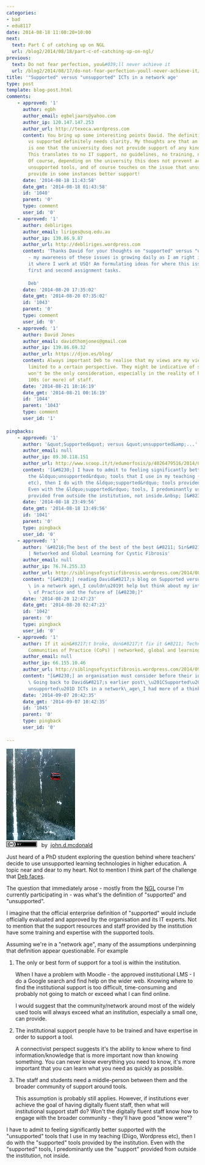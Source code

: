 ```yaml
---
categories:
- bad
- edu8117
date: 2014-08-18 11:08:20+10:00
next:
  text: Part C of catching up on NGL
  url: /blog2/2014/08/18/part-c-of-catching-up-on-ngl/
previous:
  text: Do not fear perfection, you&#039;ll never achieve it
  url: /blog2/2014/08/17/do-not-fear-perfection-youll-never-achieve-it/
title: '"Supported" versus "unsupported" ICTs in a network age'
type: post
template: blog-post.html
comments:
    - approved: '1'
      author: egbh
      author_email: egbeljaars@yahoo.com
      author_ip: 120.147.147.253
      author_url: http://texeca.wordpress.com
      content: You bring up some interesting points David. The definition of unsupported
        vs supported definitely needs clarity. My thoughts are that an unsupported tool
        is one that the university does not provide support of any kind to assist academics.
        This translates to no IT support, no guidelines, no training, no help desk access.
        Of course, depending on the university this does not prevent academics from using
        unsupported tools, and of course touches on the issue that unsupported tools may
        provide in some instances better support!
      date: '2014-08-18 11:43:58'
      date_gmt: '2014-08-18 01:43:58'
      id: '1040'
      parent: '0'
      type: comment
      user_id: '0'
    - approved: '1'
      author: debliriges
      author_email: liriges@usq.edu.au
      author_ip: 139.86.9.87
      author_url: http://debliriges.wordpress.com
      content: 'Thanks David for your thoughts on "supported" versus "unsupported" ICTs
        - my awareness of these issues is growing daily as I am right in the thick of
        it where I work at USQ! Am formulating ideas for where this issue may fit in the
        first and second assignment tasks.
    
        Deb'
      date: '2014-08-20 17:35:02'
      date_gmt: '2014-08-20 07:35:02'
      id: '1043'
      parent: '0'
      type: comment
      user_id: '0'
    - approved: '1'
      author: David Jones
      author_email: davidthomjones@gmail.com
      author_ip: 139.86.69.32
      author_url: https://djon.es/blog/
      content: Always important Deb to realise that my views are my views and hence are
        limited to a certain perspective. They might be indicative of something, but that
        won't be the only consideration, especially in the reality of having to support
        100s (or more) of staff.
      date: '2014-08-21 10:16:19'
      date_gmt: '2014-08-21 00:16:19'
      id: '1044'
      parent: '1043'
      type: comment
      user_id: '1'
    
pingbacks:
    - approved: '1'
      author: '&quot;Supported&quot; versus &quot;unsupported&amp;...'
      author_email: null
      author_ip: 89.30.118.151
      author_url: http://www.scoop.it/t/edumorfosis/p/4026479516/2014/08/18/supported-versus-unsupported-icts-in-a-network-age
      content: '[&#8230;] I have to admit to feeling significantly better supported with
        the &ldquo;unsupported&rdquo; tools that I use in my teaching (Diigo, WordPress
        etc), then I do with the &ldquo;supported&rdquo; tools provided by the institution.
        Even with the &ldquo;supported&rdquo; tools, I predominantly use the &ldquo;support&rdquo;
        provided from outside the institution, not inside.&nbsp; [&#8230;]'
      date: '2014-08-18 23:49:56'
      date_gmt: '2014-08-18 13:49:56'
      id: '1041'
      parent: '0'
      type: pingback
      user_id: '0'
    - approved: '1'
      author: '&#8216;The best of the best of the best &#8211; Sir&#8217; (Men in Black)
        | Networked and Global Learning for Cystic Fibrosis'
      author_email: null
      author_ip: 76.74.255.33
      author_url: http://siblingsofcysticfibrosis.wordpress.com/2014/08/20/the-best-of-the-best-of-the-best-sir-men-in-black/
      content: "[&#8230;] reading David&#8217;s blog on Supported versus unsupported ICTs\
        \ in a network age\_I couldn\u2019t help but think about my interest in Communities\
        \ of Practice and the future of [&#8230;]"
      date: '2014-08-20 12:47:23'
      date_gmt: '2014-08-20 02:47:23'
      id: '1042'
      parent: '0'
      type: pingback
      user_id: '0'
    - approved: '1'
      author: If it ain&#8217;t broke, don&#8217;t fix it &#8211; Technology to support
        Communities of Practice (CoPs) | networked, global and learning
      author_email: null
      author_ip: 66.155.10.46
      author_url: http://siblingsofcysticfibrosis.wordpress.com/2014/09/07/if-it-aint-broke-dont-fix-it-technology-to-support-communities-of-practice-cops/
      content: "[&#8230;] an organisation must consider before their introduction. \_\
        \ Going back to David&#8217;s earlier post\_\u201CSupported\u201D versus \u201C\
        unsupported\u201D ICTs in a network\_age\_I had more of a think about it [&#8230;]"
      date: '2014-09-07 20:42:35'
      date_gmt: '2014-09-07 10:42:35'
      id: '1045'
      parent: '0'
      type: pingback
      user_id: '0'
    
---
```

[![1427 feet above the valley floor by john.d.mcdonald, on Flickr](images/3253110188_2acbfbf4b8_m.jpg "1427 feet above the valley floor by john.d.mcdonald, on Flickr")](https://www.flickr.com/photos/psychoactive/3253110188/)  
[![Creative Commons Creative Commons Attribution 2.0 Generic License](images/80x15.png "Creative Commons Creative Commons Attribution 2.0 Generic License")](http://creativecommons.org/licenses/by/2.0/)   by  [](https://www.flickr.com/people/psychoactive/)[john.d.mcdonald](https://www.flickr.com/people/psychoactive/) [](http://www.imagecodr.org/)

Just heard of a PhD student exploring the question behind where teachers' decide to use unsupported learning technologies in higher education. A topic near and dear to my heart. Not to mention I think part of the challenge that [Deb faces](http://debliriges.wordpress.com/2014/08/03/me-as-teacher/).

The question that immediately arose - mostly from the [NGL](http://netgl.wordpress.com) course I'm currently participating in - was what's the definition of "supported" and "unsupported".

I imagine that the official enterprise definition of "supported" would include officially evaluated and approved by the organisation and its IT experts. Not to mention that the support resources and staff provided by the institution have some training and expertise with the supported tools.

Assuming we're in a "network age", many of the assumptions underpinning that definition appear questionable. For example

1. The only or best form of support for a tool is within the institution.
    
    When I have a problem with Moodle - the approved institutional LMS - I do a Google search and find help on the wider web. Knowing where to find the institutional support is too difficult, time-consuming and probably not going to match or exceed what I can find online.
    
    I would suggest that the community/network around most of the widely used tools will always exceed what an institution, especially a small one, can provide.
    
2. The institutional support people have to be trained and have expertise in order to support a tool.
    
    A connectivist perspect suggests it's the ability to know where to find information/knowledge that is more important now than knowing something. You can never know everything you need to know, it's more important that you can learn what you need as quickly as possible.
    
3. The staff and students need a middle-person between them and the broader community of support around tools.
    
    This assumption is probably still applies. However, if institutions ever achieve the goal of having digitally fluent staff, then what will institutional support staff do? Won't the digitally fluent staff know how to engage with the broader community - they'll have good "know were"?
    

I have to admit to feeling significantly better supported with the "unsupported" tools that I use in my teaching (Diigo, Wordpress etc), then I do with the "supported" tools provided by the institution. Even with the "supported" tools, I predominantly use the "support" provided from outside the institution, not inside.